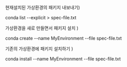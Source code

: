 현재설치된 가상환경의 패키지 내보내기)

conda list --explicit > spec-file.txt


가상환경을 새로 만들면서 패키지 설치 )

conda create --name MyEnvironment --file spec-file.txt


기존의 가상환경에 패키지 설치하기 )

conda install --name MyEnvironment --file spec-file.txt